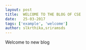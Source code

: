 ```yaml
---
layout: post
title:  WELCOME TO THE BLOG OF CSE
date:   25-03-2017
tags: ['example', 'welcome']
author: slkrthika,sriramsds
---
```


Welcome to new blog

